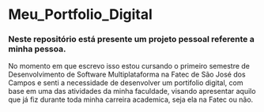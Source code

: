 # Meu_Portfolio_Digital
### Neste repositório está presente um projeto pessoal referente a minha pessoa.  

No momento em que escrevo isso estou cursando o primeiro semestre de Desenvolvimento de Software Multiplataforma na Fatec de São José dos Campos e senti a necessidade de desenvolver um portifolio digital, com base em uma das atividades da minha faculdade, visando apresentar aquilo que já fiz durante toda minha carreira academica, seja ela na Fatec ou não.
